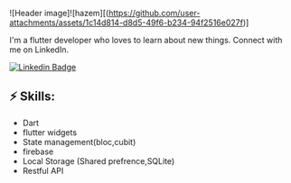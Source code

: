 ![Header image]![hazem][(https://github.com/user-attachments/assets/1c14d814-d8d5-49f6-b234-94f2516e027f)]


<!-- You can create your own header images using Canva, it has a lot of templates. If you do, use the following link https://www.canva.com/join/celeriac-tread-jellyfish -->
I'm a flutter developer who loves to learn about new things. Connect with me on LinkedIn.



[![Linkedin Badge](https://img.shields.io/badge/-LinkedIn-blue?style=flat-square&logo=Linkedin&logoColor=white&link=https://www.linkedin.com/in/mohamed-hazem-12951625a/)](https://www.linkedin.com/in/mohamed-hazem-12951625a/)



## ⚡ Skills:
- Dart
- flutter widgets
- State management(bloc,cubit) 
- firebase
- Local Storage (Shared prefrence,SQLite)
- Restful API
